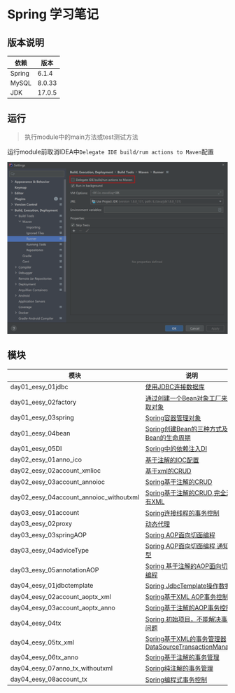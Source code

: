 # Spring 学习笔记

## 版本说明

| 依赖     | 版本     |
|--------|--------|
| Spring | 6.1.4  |
| MySQL  | 8.0.33 |
| JDK    | 17.0.5 |

## 运行

> 执行module中的main方法或test测试方法

运行module前取消IDEA中`Delegate IDE build/rum actions to Maven`配置

![20210621_232923](img/20210621_232923.png)

## 模块

| 模块                                      | 说明                                                                   |
|-----------------------------------------|----------------------------------------------------------------------|
| day01_eesy_01jdbc                       | [使用JDBC连接数据库](day01_eesy_01jdbc)[](day01_eesy_01jdbc)                |
| day01_eesy_02factory                    | [通过创建一个Bean对象工厂来获取对象](day01_eesy_02factory)                          |
| day01_eesy_03spring                     | [Spring容器管理对象](day01_eesy_03spring)                                  |
| day01_eesy_04bean                       | [Spring创建Bean的三种方式及Bean的生命周期](day01_eesy_04bean)                     |
| day01_eesy_05DI                         | [Spring中的依赖注入DI](day01_eesy_05DI)                                    |
| day02_eesy_01anno_ico                   | [基于注解的IOC配置](day02_eesy_01anno_ico)                                  |
| day02_eesy_02account_xmlioc             | [基于xml的CRUD](day02_eesy_02account_xmlioc)                            |
| day02_eesy_03account_annoioc            | [Spring基于注解的CRUD](day02_eesy_03account_annoioc)                      |
| day02_eesy_04account_annoioc_withoutxml | [Spring基于注解的CRUD,完全没有XML](day02_eesy_04account_annoioc_withoutxml)   |
| day03_eesy_01account                    | [Spring连接线程的事务控制](day03_eesy_01account)                              |
| day03_eesy_02proxy                      | [动态代理](day03_eesy_02proxy)                                           |
| day03_eesy_03springAOP                  | [Spring AOP面向切面编程](day03_eesy_03springAOP)                           |
| day03_eesy_04adviceType                 | [Spring AOP面向切面编程 通知类型](day03_eesy_04adviceType)                     |
| day03_eesy_05annotationAOP              | [Spring 基于注解的AOP面向切面编程](day03_eesy_05annotationAOP)                  |
| day04_eesy_01jdbctemplate               | [Spring JdbcTemplate操作数据库](day04_eesy_01jdbctemplate)                |
| day04_eesy_02account_aoptx_xml          | [Spring基于XML AOP事务控制](day04_eesy_02account_aoptx_xml)                |
| day04_eesy_03account_aoptx_anno         | [Spring基于注解的AOP事务控制](day04_eesy_03account_aoptx_anno)                |
| day04_eesy_04tx                         | [Spring 初始项目，不能解决事务问题](day04_eesy_04tx)                              |
| day04_eesy_05tx_xml                     | [Spring基于XML的事务管理器DataSourceTransactionManager](day04_eesy_05tx_xml) |
| day04_eesy_06tx_anno                    | [Spring基于注解的事务管理](day04_eesy_06tx_anno)                              |
| day04_eesy_07anno_tx_withoutxml         | [Spring纯注解的事务管理](day04_eesy_07anno_tx_withoutxml)                    |
| day04_eesy_08account_tx                 | [Spring编程式事务控制](day04_eesy_08account_tx)                             |

